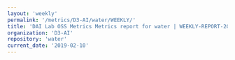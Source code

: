 ```yaml
---
layout: 'weekly'
permalink: '/metrics/D3-AI/water/WEEKLY/'
title: 'DAI Lab OSS Metrics Metrics report for water | WEEKLY-REPORT-2019-02-10'
organization: 'D3-AI'
repository: 'water'
current_date: '2019-02-10'
---
```

